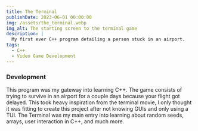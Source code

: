 ```yaml
---
title: The Terminal
publishDate: 2023-06-01 00:00:00
img: /assets/the_terminal.webp
img_alt: The starting screen to the terminal game
description: |
  My first ever C++ program detailing a person stuck in an airport.
tags:
  - C++
  - Video Game Development
---
```


### Development

This program was my gateway into learning C++. The game consists of trying to survive in an airport for a couple days because your flight got delayed.
This took heavy inspiration from the terminal movie, I only thought it was fitting to create this project after not knowing GUIs and only using a TUI.
The Terminal was my main entry into learning about random seeds, arrays, user interaction in C++, and much more.
